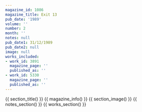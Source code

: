 ```yaml
---
magazine_id: 1086
magazine_title: Exit 13
pub_date: '1989'
volume: ''
number: 2
month: ''
notes: null
pub_date1: 31/12/1989
pub_date2: null
image: null
works_included:
- work_id: 3891
  magazine_page: ''
  published_as: ''
- work_id: 5330
  magazine_page: ''
  published_as: ''
---
```


{{ section_title() }}
{{ magazine_info() }}
{{ section_image() }}
{{ notes_section() }}
{{ works_section() }}

